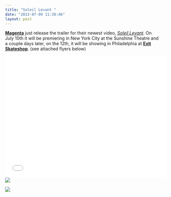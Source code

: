 ```yaml
---
title: "Soleil Levant "
date: "2013-07-09 11:38:46"
layout: post
---
```


<p><strong><a href="http://magentaskateboards.com/">Magenta</a></strong> just release the trailer for their newest video, <em><a href="http://www.youtube.com/watch?v=IZfX2JCxWnE">Soleil Levant</a></em>. On July 10th it will be premiering in New York City at the Sunshine Theatre and a couple days later, on the 12th, it will be showing in Philadelphia at <strong><a href="http://exitphiladelphia.com/">Exit Skateshop</a></strong>. (see attached flyers below) </p>

<p><iframe frameborder="0" height="393" src="//www.youtube.com/embed/IZfX2JCxWnE" width="524"></iframe><img src="http://media.tumblr.com/e30bef77a447b948915c0928decfba56/tumblr_inline_mpo2z7M0qG1qz4rgp.png"/></p>

<p><img src="http://media.tumblr.com/addae97d842ba194da841bc01b0fc150/tumblr_inline_mpo2zmlqGF1qz4rgp.png"/></p>

